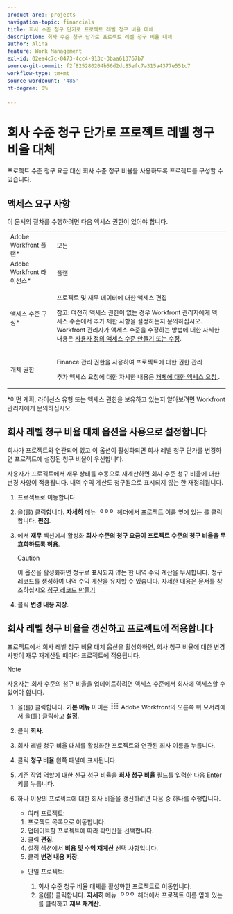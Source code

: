 ```yaml
---
product-area: projects
navigation-topic: financials
title: 회사 수준 청구 단가로 프로젝트 레벨 청구 비율 대체
description: 회사 수준 청구 단가로 프로젝트 레벨 청구 비율 대체
author: Alina
feature: Work Management
exl-id: 02ea4c7c-0473-4cc4-913c-3baa613767b7
source-git-commit: f2f825280204b56d2dc85efc7a315a4377e551c7
workflow-type: tm+mt
source-wordcount: '485'
ht-degree: 0%

---
```


# 회사 수준 청구 단가로 프로젝트 레벨 청구 비율 대체

<!--
<p data-mc-conditions="QuicksilverOrClassic.Draft mode">(NOTE: THIS IS LINKED TO THE UI IN THE EDIT PROJECT MODAL)</p>
-->

프로젝트 수준 청구 요금 대신 회사 수준 청구 비율을 사용하도록 프로젝트를 구성할 수 있습니다.

## 액세스 요구 사항

이 문서의 절차를 수행하려면 다음 액세스 권한이 있어야 합니다.

<table style="table-layout:auto"> 
 <col> 
 <col> 
 <tbody> 
  <tr> 
   <td role="rowheader">Adobe Workfront 플랜*</td> 
   <td> <p>모든</p> </td> 
  </tr> 
  <tr> 
   <td role="rowheader">Adobe Workfront 라이선스*</td> 
   <td> <p>플랜 </p> </td> 
  </tr> 
  <tr> 
   <td role="rowheader">액세스 수준 구성*</td> 
   <td> <p>프로젝트 및 재무 데이터에 대한 액세스 편집</p> <p>참고: 여전히 액세스 권한이 없는 경우 Workfront 관리자에게 액세스 수준에서 추가 제한 사항을 설정하는지 문의하십시오. Workfront 관리자가 액세스 수준을 수정하는 방법에 대한 자세한 내용은 <a href="../../../administration-and-setup/add-users/configure-and-grant-access/create-modify-access-levels.md" class="MCXref xref">사용자 정의 액세스 수준 만들기 또는 수정</a>.</p> </td> 
  </tr> 
  <tr> 
   <td role="rowheader">개체 권한</td> 
   <td> <p>Finance 관리 권한을 사용하여 프로젝트에 대한 권한 관리</p> <p>추가 액세스 요청에 대한 자세한 내용은 <a href="../../../workfront-basics/grant-and-request-access-to-objects/request-access.md" class="MCXref xref">개체에 대한 액세스 요청 </a>.</p> </td> 
  </tr> 
 </tbody> 
</table>

&#42;어떤 계획, 라이선스 유형 또는 액세스 권한을 보유하고 있는지 알아보려면 Workfront 관리자에게 문의하십시오.

## 회사 레벨 청구 비율 대체 옵션을 사용으로 설정합니다

회사가 프로젝트와 연관되어 있고 이 옵션이 활성화되면 회사 레벨 청구 단가를 변경하면 프로젝트에 설정된 청구 비율이 우선합니다.

사용자가 프로젝트에서 재무 상태를 수동으로 재계산하면 회사 수준 청구 비율에 대한 변경 사항이 적용됩니다. 내역 수익 계산도 청구됨으로 표시되지 않는 한 재정의됩니다.

1. 프로젝트로 이동합니다.
1. 을(를) 클릭합니다. **자세히** 메뉴 ![](assets/qs-more-icon-on-an-object.png) 헤더에서 프로젝트 이름 옆에 있는 를 클릭합니다. **편집**.
1. 에서 **재무** 섹션에서 활성화 **회사 수준의 청구 요금이 프로젝트 수준의 청구 비율을 무효화하도록 허용**.

   >[!CAUTION]
   >
   >이 옵션을 활성화하면 청구로 표시되지 않는 한 내역 수익 계산을 무시합니다. 청구 레코드를 생성하여 내역 수익 계산을 유지할 수 있습니다. 자세한 내용은 문서를 참조하십시오 [청구 레코드 만들기](../../../manage-work/projects/project-finances/create-billing-records.md)

1. 클릭 **변경 내용 저장**.

## 회사 레벨 청구 비율을 갱신하고 프로젝트에 적용합니다

프로젝트에서 회사 레벨 청구 비율 대체 옵션을 활성화하면, 회사 청구 비율에 대한 변경 사항이 재무 재계산될 때마다 프로젝트에 적용됩니다.

>[!NOTE]
>
>사용자는 회사 수준의 청구 비율을 업데이트하려면 액세스 수준에서 회사에 액세스할 수 있어야 합니다.

1. 을(를) 클릭합니다. **기본 메뉴** 아이콘 ![](assets/main-menu-icon.png) Adobe Workfront의 오른쪽 위 모서리에서 을(를) 클릭하고 **설정**.
1. 클릭 **회사**.
1. 회사 레벨 청구 비율 대체를 활성화한 프로젝트와 연관된 회사 이름을 누릅니다.
1. 클릭 **청구 비율** 왼쪽 패널에 표시됩니다.
1. 기존 작업 역할에 대한 신규 청구 비율을 **회사 청구 비율** 필드를 입력한 다음 Enter 키를 누릅니다.
1. 하나 이상의 프로젝트에 대한 회사 비율을 갱신하려면 다음 중 하나를 수행합니다.

   * 여러 프로젝트:
   1. 프로젝트 목록으로 이동합니다.
   1. 업데이트할 프로젝트에 따라 확인란을 선택합니다.
   1. 클릭 **편집**.
   1. 설정 섹션에서 **비용 및 수익 재계산** 선택 사항입니다.
   1. 클릭 **변경 내용 저장**.
   * 단일 프로젝트:

      1. 회사 수준 청구 비율 대체를 활성화한 프로젝트로 이동합니다.
      1. 을(를) 클릭합니다. **자세히** 메뉴 ![](assets/qs-more-icon-on-an-object.png) 헤더에서 프로젝트 이름 옆에 있는 를 클릭하고 **재무 재계산**.
